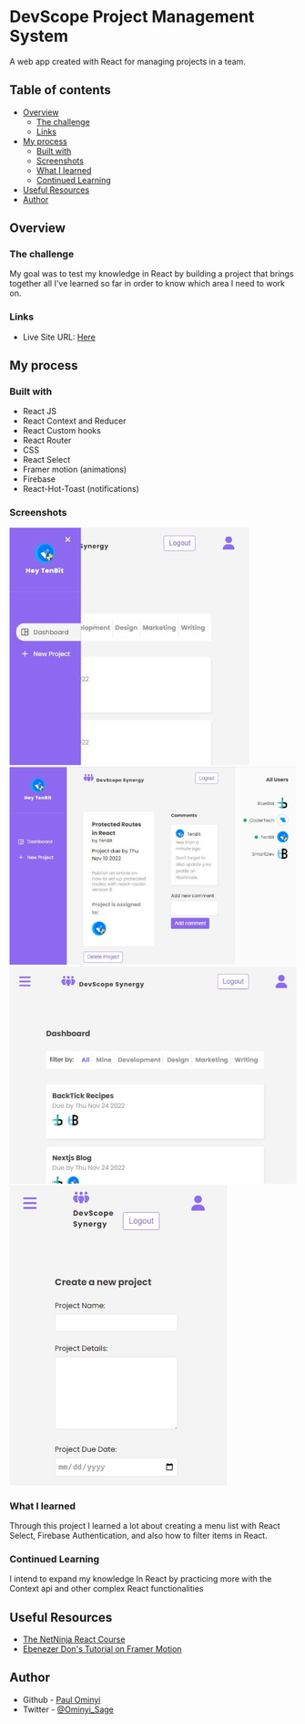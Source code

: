 # DevScope Project Management System

A web app created with React for managing projects in a team.

## Table of contents

- [Overview](#overview)
  - [The challenge](#the-challenge)
  - [Links](#links)
- [My process](#my-process)
  - [Built with](#built-with)
  - [Screenshots](#screenshots)
  - [What I learned](#what-i-learned)
  - [Continued Learning](#Continued-Learning)
- [Useful Resources](#useful-resources)
- [Author](#author)

## Overview

### The challenge

My goal was to test my knowledge in React by building a project that brings together all I've learned so far in order to know which area I need to work on.

### Links

- Live Site URL: [Here](https://devscope-synergy.web.app/)
<!-- - Source code URL: [Here](https://github.com/SageKyle/devscope) -->

## My process

### Built with

- React JS
- React Context and Reducer
- React Custom hooks
- React Router
- CSS
- React Select
- Framer motion (animations)
- Firebase
- React-Hot-Toast (notifications)

### Screenshots

![Mobile](src/assets/mobile-layout.jpg)
![Desktop Layout](src/assets/desktop-layout.jpg)
![Tablet Layout](src/assets/tablet-layout.jpg)
![Create](src/assets/create-page.jpg)

### What I learned

Through this project I learned a lot about creating a menu list with React Select, Firebase Authentication, and also how to filter items in React.

### Continued Learning

I intend to expand my knowledge In React by practicing more with the Context api and other complex React functionalities

## Useful Resources

- [The NetNinja React Course](https://github.com/iamshaunjp/Complete-React-Tutorial/)
- [Ebenezer Don's Tutorial on Framer Motion](https://www.youtube.com/watch?app=desktop&v=tBVEN6QquIM&feature=youtu.be)

## Author

- Github - [Paul Ominyi](https://github.com/SageKyle)
- Twitter - [@Ominyi_Sage](https://www.twitter.com/Ominyi_Sage)
